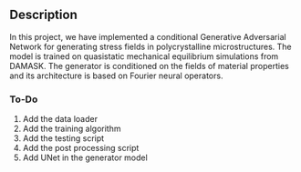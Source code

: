 ## Description
In this project, we have implemented a conditional Generative Adversarial Network for generating stress fields in polycrystalline microstructures. The model is trained on quasistatic mechanical equilibrium simulations from DAMASK. The generator is conditioned on the fields of material properties and its architecture is based on Fourier neural operators.

### To-Do
1. Add the data loader
2. Add the training algorithm
3. Add the testing script
4. Add the post processing script
5. Add UNet in the generator model